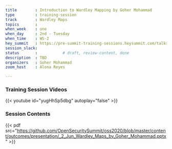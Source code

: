 ```yaml
---
title        : Introduction to Wardley Mapping by Goher Mohammad
type         : training-session
track        : Wardley Maps
topics       : 
when_week    : one
when_day     : 2nd - Tuesday
when_time    : WS-2
hey_summit   : https://pre-summit-training-sessions.heysummit.com/talks/introduction-to-wardley-mapping-2/
session_slack:
status       :           # draft, review-content, done
description  : TBD
organizers   : Goher Mohammad
zoom_host    : Alona Reyes

---
```


### Training Session Videos

{{< youtube id="yugHhSp5dbg" autoplay="false" >}} 



### Session Contents

{{< pdf src="https://github.com/OpenSecuritySummit/oss2020/blob/master/content/outcomes/presentation/_2_Jun_Wardley_Maps_by_Goher_Mohammad.pptx" >}}